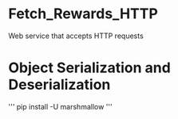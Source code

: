# Fetch_Rewards_HTTP
Web service that accepts HTTP requests

# Object Serialization and Deserialization
'''
pip install -U marshmallow
'''
